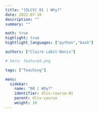 ```yaml
---
title: "[DLCV] 01 | Why?"
date: 2022-07-16
description: ""
summary: ""

math: true 
highlight: true
hightlight_languages: ["python","bash"]

authors: ["Claire Labit-Bonis"]

# hero: featured.png

tags: ["Teaching"]

menu:
  sidebar:
    name: "00 | Why?"
    identifier: dlcv-course-01
    parent: dlcv-course
    weight: 10
---
```


